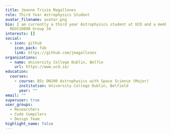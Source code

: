 ```yaml
---
title: Jeanne Trixie Magallones
role: Third Year Astrophysics Student
avatar_filename: avatar.png
bio: I am currently a third year Astrophysics student at UCD and a member of
  RDGY10090 Group 34
interests: []
social:
  - icon: github
    icon_pack: fab
    link: https://github.com/jmagallones
organizations:
  - name: University College Dublin, Belfie
    url: https://www.ucd.ie/
education:
  courses:
    - course: BSc DN200 Astrophysics with Space Science (Major)
      institution: University College Dublin, Belfield
      year: ""
email: ""
superuser: true
user_groups:
  - Researchers
  - Code Compilers
  - Design Team
highlight_name: false
---
```

